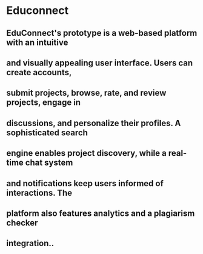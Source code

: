 # Educonnect
## EduConnect's prototype is a web-based platform with an intuitive
## and visually appealing user interface. Users can create accounts,
## submit projects, browse, rate, and review projects, engage in
## discussions, and personalize their profiles. A sophisticated search
## engine enables project discovery, while a real-time chat system
## and notifications keep users informed of interactions. The
## platform also features analytics and a plagiarism checker
## integration..
